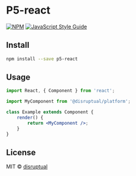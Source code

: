# P5-react

>

[![NPM](https://img.shields.io/npm/v/@disruptual/platform.svg)](https://www.npmjs.com/package/@disruptual/platform) [![JavaScript Style Guide](https://img.shields.io/badge/code_style-standard-brightgreen.svg)](https://standardjs.com)

## Install

```bash
npm install --save p5-react
```

## Usage

```jsx
import React, { Component } from 'react';

import MyComponent from '@disruptual/platform';

class Example extends Component {
    render() {
        return <MyComponent />;
    }
}
```

## License

MIT © [disruptual](https://github.com/disruptual)
